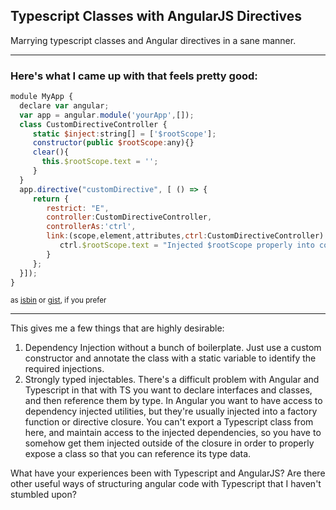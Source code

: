 Typescript Classes with AngularJS Directives
---

Marrying typescript classes and Angular directives in a sane manner.

---

### Here's what I came up with that feels pretty good:

```javascript
module MyApp {
  declare var angular;
  var app = angular.module('yourApp',[]);
  class CustomDirectiveController {
     static $inject:string[] = ['$rootScope'];
     constructor(public $rootScope:any){}
     clear(){
       this.$rootScope.text = '';
     }
  }
  app.directive("customDirective", [ () => {
     return {
        restrict: "E",
        controller:CustomDirectiveController,
        controllerAs:'ctrl',
        link:(scope,element,attributes,ctrl:CustomDirectiveController) => {
           ctrl.$rootScope.text = "Injected $rootScope properly into controller class";
        }
     };
  }]);
}
```

<small>as [jsbin](http://jsbin.com/vozakunu/3/edit?html,js,output) or [gist](https://gist.github.com/justindujardin/f9cbd011498a78fdcfbd), if you prefer</small>

---

This gives me a few things that are highly desirable:

 1. Dependency Injection without a bunch of boilerplate.  Just use a custom constructor and annotate the class with a static variable to identify the required injections.
 2. Strongly typed injectables.  There's a difficult problem with Angular and Typescript in that with TS you want to declare interfaces and classes, and then reference them by type.  In Angular you want to have access to dependency injected utilities, but they're usually injected into a factory function or directive closure.   You can't export a Typescript class from here, and maintain access to the injected dependencies, so you have to somehow get them injected outside of the closure in order to properly expose a class so that you can reference its type data.

What have your experiences been with Typescript and AngularJS?  Are there other useful ways of structuring angular code with Typescript that I haven't stumbled upon?